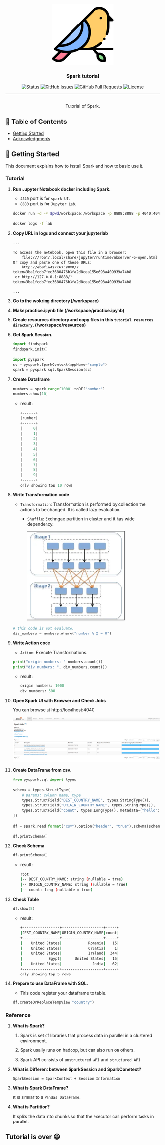 <p align="center">
  <a href="" rel="noopener">
 <img width=200px height=200px src="./static/icon.png" alt="Project logo" ></a>
 <br>

</p>

<h3 align="center">Spark tutorial</h3>

<div align="center">

[![Status](https://img.shields.io/badge/status-active-success.svg)]()
[![GitHub Issues](https://img.shields.io/github/issues/da-huin/spark-tutorial.svg)](https://github.com/da-huin/spark-tutorial/issues)
[![GitHub Pull Requests](https://img.shields.io/github/issues-pr/da-huin/spark-tutorial.svg)](https://github.com/da-huin/spark-tutorial/pulls)
[![License](https://img.shields.io/badge/license-MIT-blue.svg)](/LICENSE)

</div>

---

<p align="center"> 
    <br> Tutorial of Spark.
</p>

## 📝 Table of Contents

- [Getting Started](#getting_started)
- [Acknowledgments](#acknowledgement)

## 🏁 Getting Started <a name = "getting_started"></a>

This document explains how to install Spark and how to basic use it.

### Tutorial

1. **Run Jupyter Notebook docker including Spark.**

    * `4040` port is for `spark UI`.
    * `8080` port is for `Jupyter Lab`.
    ```bash
    docker run -d -v $pwd/workspace:/workspace -p 8888:8888 -p 4040:4040 -it --rm --name lab dahuin000/lab

    docker logs -f lab
    ```

1. **Copy URL in logs and connect your jupyterlab**

    ```
    ...

    To access the notebook, open this file in a browser:
        file:///root/.local/share/jupyter/runtime/nbserver-6-open.html
    Or copy and paste one of these URLs:
        http://eb0f1e427c67:8888/?token=3ba1fcdb7fec3680476b3fa2d8cea155e693a409939a74b8
     or http://127.0.0.1:8888/?token=3ba1fcdb7fec3680476b3fa2d8cea155e693a409939a74b8

    ...
    ```

1. **Go to the wokring directory (/workspace)**

1. **Make practice.ipynb file (/workspace/practice.ipynb)**

1. **Create resources directory and copy files in this `tutorial resources directory`. (/workspace/resources)**

1. **Get Spark Session.**

    ```python
    import findspark
    findspark.init()

    import pyspark
    sc = pyspark.SparkContext(appName="sample")
    spark = pyspark.sql.SparkSession(sc)   
    ```

1. **Create Dataframe**

    ```python
    numbers = spark.range(1000).toDF("number")
    numbers.show(10)
    ```

    * result:

        ```python
        +------+
        |number|
        +------+
        |     0|
        |     1|
        |     2|
        |     3|
        |     4|
        |     5|
        |     6|
        |     7|
        |     8|
        |     9|
        +------+
        only showing top 10 rows
        ```

1. **Write Transformation code**
    
    * `Transformation`: Transformation is performed by collection the actions to be changed. It is called lazy evaluation.

        * `Shuffle`: Exchngae partition in cluster and it has wide dependency.

            ![](./static/20200820_005551.png)


    ```python
    # this code is not evaluate.
    div_numbers = numbers.where("number % 2 = 0")
    ```

1. **Write Action code**

    * `Action`: Execute Transformations.

    ```python
    print("origin numbers: " numbers.count())
    print("div numbers: ", div_numbers.count())
    ```

    * result:
        
        ```python
        origin numbers: 1000
        div numbers: 500        
        ```

1. **Open Spark UI with Browser and Check Jobs**

    You can browse at http://localhost:4040

    ![](./static/20200820_010955.png)

1. **Create DataFrame from csv.**

    ```python
    from pyspark.sql import types

    schema = types.StructType([
        # params: column name, type
        types.StructField("DEST_COUNTRY_NAME", types.StringType()),
        types.StructField("ORIGIN_COUNTRY_NAME", types.StringType()),
        types.StructField("count", types.LongType(), metadata={"hello":"metadata"})
    ])

    df = spark.read.format("csv").option("header", "true").schema(schema).load("resources/2015-summary.csv")

    df.printSchema()
    ```

1. **Check Schema**

    ```python
    df.printSchema()
    ```

    * result:
    
        ```bash
        root
        |-- DEST_COUNTRY_NAME: string (nullable = true)
        |-- ORIGIN_COUNTRY_NAME: string (nullable = true)
        |-- count: long (nullable = true)    
        ```

1. **Check Table**

    ```python
    df.show(5)
    ```

    * result:

        ```bash
        +-----------------+-------------------+-----+
        |DEST_COUNTRY_NAME|ORIGIN_COUNTRY_NAME|count|
        +-----------------+-------------------+-----+
        |    United States|            Romania|   15|
        |    United States|            Croatia|    1|
        |    United States|            Ireland|  344|
        |            Egypt|      United States|   15|
        |    United States|              India|   62|
        +-----------------+-------------------+-----+
        only showing top 5 rows
        ```

1. **Prepare to use DataFrame with SQL.**

    * This code register your dataframe to table.

    ```python
    df.createOrReplaceTempView("country")
    ```



### Reference

1. **What is Spark?**

    1. Spark is set of libraries that process data in parallel in a clustered environment.

    2. Spark usally runs on hadoop, but can also run on others.

    3. Spark API consists of `unstructured API` and `structured API`

1. **What is Different between SparkSession and SparkConetext?**

    ```
    SparkSession = SparkContext + Session Information
    ```

1. **What is Spark DataFrame?**

    It is similar to a `Pandas DataFrame`.

1. **What is Partition?**
    
    It splits the data into chunks so that the executor can perform tasks in parallel.

## **Tutorial is over 😀**

